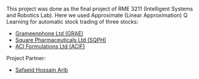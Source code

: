 This project was done as the final project of RME 3211 (Intelligent Systems and Robotics Lab). Here we used Approximate (Linear Approximation) Q Learning for automatic stock trading of three stocks: 

* [Grameenphone Ltd (GRAE)](https://www.investing.com/equities/grameenphone-ltd)
* [Square Pharmaceuticals Ltd (SQPH)](https://www.investing.com/equities/square-pharmaceuticals-ltd)
* [ACI Formulations Ltd (ACIF)](https://www.investing.com/equities/aci-formulations-ltd) 



Project Partner:
* [Safaeid Hossain Arib](https://github.com/Safaeid48)
